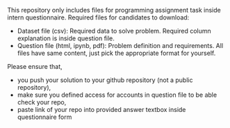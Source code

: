 This repository only includes files for programming assignment task inside intern questionnaire.
Required files for candidates to download:
- Dataset file (csv): Required data to solve problem. Required column explanation is inside question file.
- Question file (html, ipynb, pdf): Problem definition and requirements. All files have same content, just pick the appropriate format for yourself.

Please ensure that,
- you  push your solution to your github repository (not a public repository),
- make sure you defined access for accounts in question file to be able check your repo,
- paste link of your repo into provided answer textbox inside questionnaire form
